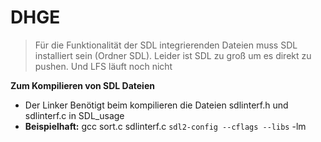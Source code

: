# DHGE

> Für die Funktionalität der SDL integrierenden Dateien muss SDL installiert sein (Ordner SDL). Leider ist SDL zu groß um es direkt zu pushen. Und LFS läuft noch nicht

**Zum Kompilieren von SDL Dateien**
- Der Linker Benötigt beim kompilieren die Dateien sdlinterf.h und sdlinterf.c in SDL_usage
- **Beispielhaft:**  gcc sort.c sdlinterf.c `sdl2-config --cflags --libs` -lm 
